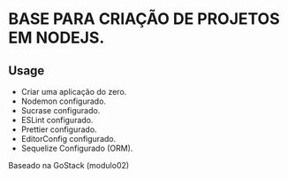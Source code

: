 # BASE PARA CRIAÇÃO DE PROJETOS EM NODEJS.

## Usage

* Criar uma aplicação do zero.
* Nodemon configurado.
* Sucrase configurado.
* ESLint configurado.
* Prettier configurado.
* EditorConfig configurado.
* Sequelize Configurado (ORM).

Baseado na GoStack (modulo02)
